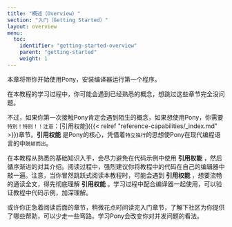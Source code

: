 ```yaml
---
title: "概述（Overview）"
section: "入门（Getting Started）"
layout: overview
menu:
  toc:
    identifier: "getting-started-overview"
    parent: "getting-started"
    weight: 1
---
```

<!-- This chapter will get you up and running with Pony from installing the compiler to running your first program.  -->
本章将带你开始使用Pony，安装编译器运行第一个程序。

<!-- As you work your way through this tutorial, you'll likely come across a lot of concepts that are familiar to you from any prior programming languages that you've had experience with. You'll likely want to skim and skip around through these areas, and that's totally fine. -->
在本教程的学习过程中，你可能会遇到已经熟悉的概念，想跳过这些章节完全没问题。

<!-- However, if you've never used Pony before, we guarantee that you'll come across concepts that are new to you, which will require close and careful attention if you want to learn and apply them: [reference capabilities]({{< relref "reference-capabilities/_index.md" >}}). These are the core innovation in Pony that make it a unique and compelling offering in the wide world of modern programming languages. -->
不过，如果你第一次接触Pony肯定会遇到陌生的概念，如果想使用Pony，你需要`特别！特别！！注意`：[引用权能]({{< relref "reference-capabilities/_index.md" >}})章节。__引用权能__ 是Pony的核心，凭借着`特立独行`的思想使Pony在现代编程语言的中`脱颖而出`。
<!-- 这是Pony语言的核心思想，这些`特立独行`的思想使Pony在众多的现代编程语言的中脱颖而出。 -->

<!-- In this tutorial we start off with familiar basics, and try our best to avoid reference capabilities in the code examples until later on when they can be covered in detail. You should feel free to follow along with the code examples in your own text editor - we absolutely encourage it. Just be aware that as you venture off the beaten path of the curated tutorial, you'll likely run into reference capabilities, and you'll need to thoroughly read and understand the basics of those concepts before you'll really feel fluent and able to work with the compiler as it tries to help you prove the safety of your program. -->
在本教程从熟悉的基础知识入手，会尽力避免在代码示例中使用 __引用权能__ ，然后循序渐进的对其介绍。阅读过程中，强烈建议你将教程中的代码在自己的编辑器中敲一遍。注意，当你冒然跳跃式阅读本教程时，可能会遇到 __引用权能__ ，想要流畅的通读全文，得先彻底理解 __引用权能__ 。学习过程中配合编译器一起使用，可以验证教程中代码示例，加深理解。

<!-- Stick with us and read on, even if you need to read through something a few times. Know that the community is here to help as you climb the learning curve and master new concepts that will change the way you think about concurrency. -->
或许你正急着阅读后面的章节，稍微花点时间读完入门章节，了解下社区为你提供了哪些帮助，可以少走一些弯路。学习Pony会改变你对并发问题的看法。
